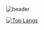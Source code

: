 
![header](https://capsule-render.vercel.app/api?type=shark&color=timeGradient&height=300&section=header&text=sonmin!&fontColor=000000&animation=twinkling&fontSize=90)

[![Top Langs](https://github-readme-stats.vercel.app/api/top-langs/?username=thsals)](https://github.com/anuraghazra/github-readme-stats)

